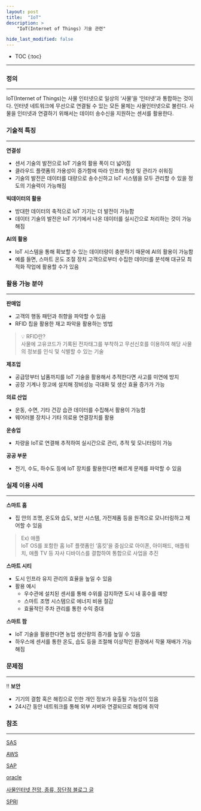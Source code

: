```yaml
---
layout: post
title:  "IoT"
description: >
    "IoT(Internet of Things) 기술 관련"

hide_last_modified: false
---
```

* TOC
{:toc}
***

### 정의

---

IoT(Internet of Things)는 사물 인터넷으로 일상의 ‘사물’을 ‘인터넷’과 통합하는 것이다. 인터넷 네트워크에 무선으로 연결될 수 있는 모든 물체는 사물인터넷으로 불린다.  사물을 인터넷과 연결하기 위해서는 데이터 송수신을 지원하는 센서를 활용한다.

### 기술적 특징

---

**연결성**

- 센서 기술의 발전으로 IoT 기술의 활용 폭이 더 넓어짐
- 클라우드 플랫폼의 가용성이 증가함에 따라 인프라 형성 및 관리가 쉬워짐
- 기술의 발전은 데이터를 대량으로 송수신하고 IoT 시스템을 모두 관리할 수 있을 정도의 기술력이 가능해짐

**빅데이터의 활용**

- 방대한 데이터의 축적으로 IoT 기기는 더 발전이 가능함
- 데이터 기술의 발전은 IoT 기기에서 나온 데이터를 실시간으로 처리하는 것이 가능해짐

**AI의 활용**

- IoT 시스템을 통해 확보할 수 있는 데이터량이 충분하기 때문에 AI의 활용이 가능함
- 예를 들면, 스마트 온도 조절 장치 고객으로부터 수집한 데이터를 분석해 대규모 최적화 작업에 활용할 수가 있음

### 활용 가능 분야

---

**판매업**

- 고객의 행동 패턴과 취향을 파악할 수 있음
- RFID 칩을 활용한 재고 파악을 활용하는 방법

> 💡 RFID란?   
> 사물에 고유코드가 기록된 전자태그를 부착하고 무선신호를 이용하여 해당 사물의 정보를 인식 및 식별할 수 있는 기술


**제조업**

- 공급망부터 납품까지를 IoT 기술을 활용해서 추적한다면 사고를 미연에 방지
- 공장 기계나 창고에 설치해 장비성능 극대화 및 생산 효율 증가가 가능

**의료 산업**

- 운동, 수면, 기타 건강 습관 데이터를 수집해서 활용이 가능함
- 웨어러블 장치나 기타 의료용 연결장치를 활용

**운송업**

- 차량을 IoT로 연결해 추적하여 실시간으로 관리, 추적 및 모니터링이 가능

**공공 부문**

- 전기, 수도, 하수도 등에 IoT 장치를 활용한다면 빠르게 문제를 파악할 수 있음

### 실제 이용 사례

---

**스마트 홈**

- 집 안의 조명, 온도와 습도, 보안 시스템, 가전제품 등을 원격으로 모니터링하고 제어할 수 있음

> Ex) 애플   
> IoT OS를 포함한 홈 IoT 플랫폼인 ‘홈킷’을 중심으로 아이폰, 아이패드, 애플워치, 애플 TV 등 자사 디바이스를 결합하여 통합으로 사업을 추진

**스마트 시티**

- 도시 인프라 유지 관리의 효율을 높일 수 있음
- 활용 예시
    - 우수관에 설치된 센서를 통해 수위를 감지하면 도시 내 홍수를 예방
    - 스마트 조명 시스템으로 에너지 비용 절감
    - 효율적인 주차 관리를 통한 수익 증대

**스마트 팜**

- IoT 기술을 활용한다면 농업 생산량의 증가를 높일 수 있음
- 하우스에 센서를 통한 온도, 습도 등을 조절해 이상적인 환경에서 작물 재배가 가능해짐

### 문제점

---

‼️ **보안**

- 기기의 결함 혹은 해킹으로 인한 개인 정보가 유출될 가능성이 있음
- 24시간 동안 네트워크를 통해 외부 서버와 연결되므로 해킹에 취약

### 참조

---

[SAS](https://www.sas.com/ko_kr/insights/big-data/internet-of-things.html)

[AWS](https://aws.amazon.com/ko/what-is/iot/)

[SAP](https://www.sap.com/korea/products/artificial-intelligence/what-is-iot-internet-of-things.html)

[oracle](https://www.oracle.com/kr/internet-of-things/what-is-iot/)

[사물인터넷 전망, 종류, 장단점 블로그 글](https://techblogpedia.com/%EC%82%AC%EB%AC%BC%EC%9D%B8%ED%84%B0%EB%84%B7-%EC%A0%84%EB%A7%9D-%EC%A2%85%EB%A5%98-%EC%9E%A5%EB%8B%A8%EC%A0%90-%EB%B0%8F-%ED%99%9C%EC%9A%A9%EC%82%AC%EB%A1%80/)

[SPRI](https://spri.kr/posts/view/22557?code=data_all&study_type=industry_trend)